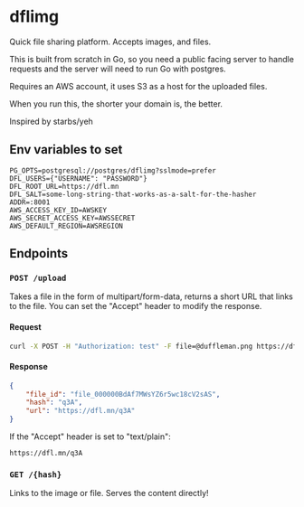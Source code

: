 # dflimg

Quick file sharing platform. Accepts images, and files.

This is built from scratch in Go, so you need a public facing server to handle requests and the server will need to run Go with postgres.

Requires an AWS account, it uses S3 as a host for the uploaded files.

When you run this, the shorter your domain is, the better.

Inspired by starbs/yeh

## Env variables to set

```
PG_OPTS=postgresql://postgres/dflimg?sslmode=prefer
DFL_USERS={"USERNAME": "PASSWORD"}
DFL_ROOT_URL=https://dfl.mn
DFL_SALT=some-long-string-that-works-as-a-salt-for-the-hasher
ADDR=:8001
AWS_ACCESS_KEY_ID=AWSKEY
AWS_SECRET_ACCESS_KEY=AWSSECRET
AWS_DEFAULT_REGION=AWSREGION
```

## Endpoints

### `POST /upload`

Takes a file in the form of multipart/form-data, returns  a short URL that links to the file. You can set the "Accept" header to modify the response.

#### Request

```bash
curl -X POST -H "Authorization: test" -F file=@duffleman.png https://dfl.mn/upload
```

#### Response

```json
{
    "file_id": "file_000000BdAf7MWsYZ6r5wc18cV2sAS",
    "hash": "q3A",
    "url": "https://dfl.mn/q3A"
}
```

If the "Accept" header is set to "text/plain":

`https://dfl.mn/q3A`

### `GET /{hash}`

Links to the image or file. Serves the content directly!
